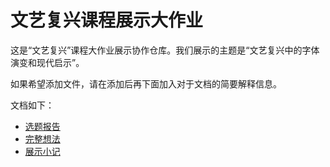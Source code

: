 # 文艺复兴课程展示大作业

这是“文艺复兴”课程大作业展示协作仓库。我们展示的主题是“文艺复兴中的字体演变和现代启示”。

如果希望添加文件，请在添加后再下面加入对于文档的简要解释信息。

文档如下：

- [选题报告](./selection.md)
- [完整想法](./font.md)
- [展示小记](./report.md)
